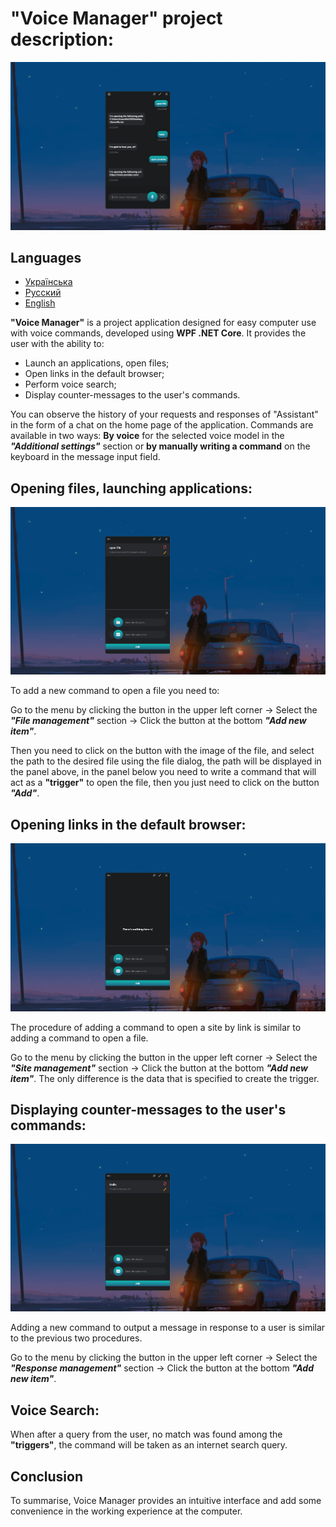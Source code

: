 # "Voice Manager" project description:

![Preview](Images/vm_img1.png)

## Languages
- [Українська](./README_UA.md)
- [Русский](./README_RU.md)
- [English](./README.md)

**"Voice Manager"** is a project application designed for easy computer use with voice commands, developed using **WPF .NET Core**. It provides the user with the ability to:
- Launch an applications, open files; 
- Open links in the default browser;
- Perform voice search;
- Display counter-messages to the user's commands.

You can observe the history of your requests and responses of "Assistant" in the form of a chat on the home page of the application.
Commands are available in two ways: **By voice** for the selected voice model in the ***"Additional settings"*** section or **by manually writing a command** on the keyboard in the message input field.

## Opening files, launching applications:

![Preview](Images/vm_img2.png)

To add a new command to open a file you need to:

Go to the menu by clicking the button in the upper left corner -> Select the ***"File management"*** section -> Click the button at the bottom ***"Add new item"***.

Then you need to click on the button with the image of the file, and select the path to the desired file using the file dialog, the path will be displayed in the panel above, in the panel below you need to write a command that will act as a **"trigger"** to open the file, then you just need to click on the button ***"Add"***.

## Opening links in the default browser:

![Preview](Images/vm_img3.png)

The procedure of adding a command to open a site by link is similar to adding a command to open a file. 

Go to the menu by clicking the button in the upper left corner -> Select the ***"Site management"*** section -> Click the button at the bottom ***"Add new item"***.
The only difference is the data that is specified to create the trigger.

## Displaying counter-messages to the user's commands:

![Preview](Images/vm_img4.png)

Adding a new command to output a message in response to a user is similar to the previous two procedures.

Go to the menu by clicking the button in the upper left corner -> Select the ***"Response management"*** section -> Click the button at the bottom ***"Add new item"***.

## Voice Search:
When after a query from the user, no match was found among the **"triggers"**, the command will be taken as an internet search query.


## Conclusion
To summarise, Voice Manager provides an intuitive interface and add some convenience in the working experience at the computer.
